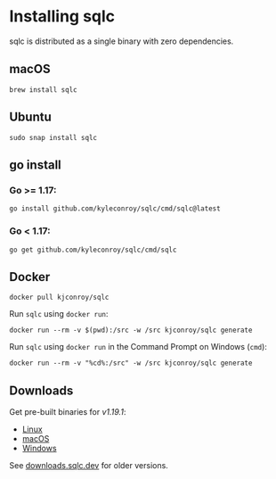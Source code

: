# Installing sqlc

sqlc is distributed as a single binary with zero dependencies.

## macOS

```
brew install sqlc
```

## Ubuntu

```
sudo snap install sqlc
```

## go install 

### Go >= 1.17:

```
go install github.com/kyleconroy/sqlc/cmd/sqlc@latest
```

### Go < 1.17:

```
go get github.com/kyleconroy/sqlc/cmd/sqlc
```

## Docker

```
docker pull kjconroy/sqlc
```

Run `sqlc` using `docker run`:

```
docker run --rm -v $(pwd):/src -w /src kjconroy/sqlc generate
```

Run `sqlc` using `docker run` in the Command Prompt on Windows (`cmd`):

```
docker run --rm -v "%cd%:/src" -w /src kjconroy/sqlc generate
```

## Downloads

Get pre-built binaries for *v1.19.1*:

- [Linux](https://downloads.sqlc.dev/sqlc_1.19.1_linux_amd64.tar.gz)
- [macOS](https://downloads.sqlc.dev/sqlc_1.19.1_darwin_amd64.zip)
- [Windows](https://downloads.sqlc.dev/sqlc_1.19.1_windows_amd64.zip)

See [downloads.sqlc.dev](https://downloads.sqlc.dev/) for older versions.
